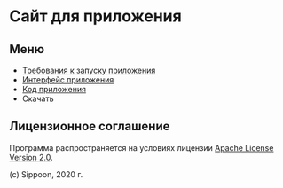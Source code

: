 # Сайт для приложения

## Меню

- [Требования к запуску приложения](/sippoon/start/)
- [Интерфейс приложения](/sippoon/interface/)
- [Код приложения](/sippoon/code/)
- Скачать

## Лицензионное соглашение

Программа распространяется на условиях лицензии [Apache License Version 2.0](https://apache.org/licenses/LICENSE-2.0.txt).

(c) Sippoon, 2020 г. 
